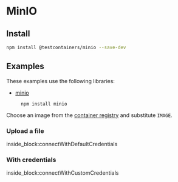 # MinIO

## Install

```bash
npm install @testcontainers/minio --save-dev
```

## Examples

These examples use the following libraries:

- [minio](https://www.npmjs.com/package/minio)

        npm install minio

Choose an image from the [container registry](https://hub.docker.com/r/minio/minio) and substitute `IMAGE`.

### Upload a file

<!--codeinclude-->
[](../../packages/modules/minio/src/minio-container.test.ts) inside_block:connectWithDefaultCredentials
<!--/codeinclude-->

### With credentials

<!--codeinclude-->
[](../../packages/modules/minio/src/minio-container.test.ts) inside_block:connectWithCustomCredentials
<!--/codeinclude-->

